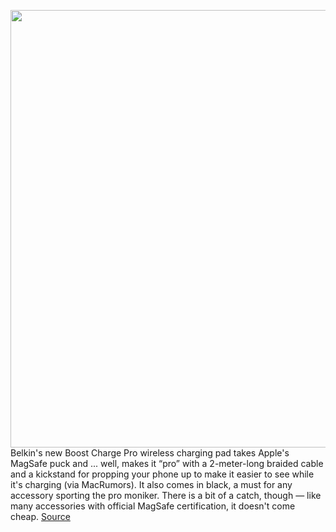 <img src='https://cdn.vox-cdn.com/thumbor/2ZxwqeJaQad51bxUHmdzjINtLs8=/0x0:1000x1000/1200x800/filters:focal(573x376:733x536)/cdn.vox-cdn.com/uploads/chorus_image/image/70408974/webdam.web.1000.1000.0.jpeg' width='700px' /><br/>
Belkin's new Boost Charge Pro wireless charging pad takes Apple's MagSafe puck and ... well, makes it “pro” with a 2-meter-long braided cable and a kickstand for propping your phone up to make it easier to see while it's charging (via MacRumors). It also comes in black, a must for any accessory sporting the pro moniker. There is a bit of a catch, though — like many accessories with official MagSafe certification, it doesn't come cheap.
<a href='https://www.theverge.com/2022/1/19/22890567/belkin-boost-charge-pro-magsafe-puck-kickstand-braided-cable-expensive-chargers'> Source <a/>
